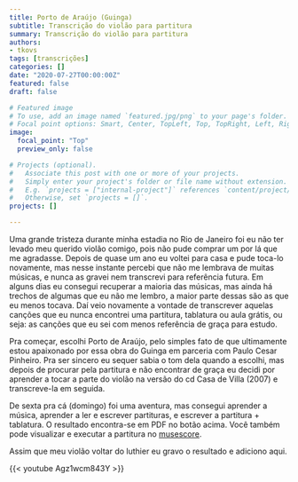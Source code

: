 ```yaml
---
title: Porto de Araújo (Guinga)
subtitle: Transcrição do violão para partitura
summary: Transcrição do violão para partitura
authors:
- tkovs
tags: [transcrições]
categories: []
date: "2020-07-27T00:00:00Z"
featured: false
draft: false

# Featured image
# To use, add an image named `featured.jpg/png` to your page's folder.
# Focal point options: Smart, Center, TopLeft, Top, TopRight, Left, Right, BottomLeft, Bottom, BottomRight
image:
  focal_point: "Top"
  preview_only: false

# Projects (optional).
#   Associate this post with one or more of your projects.
#   Simply enter your project's folder or file name without extension.
#   E.g. `projects = ["internal-project"]` references `content/project/deep-learning/index.md`.
#   Otherwise, set `projects = []`.
projects: []

---
```


Uma grande tristeza durante minha estadia no Rio de Janeiro foi eu não ter levado meu querido violão comigo, pois não pude comprar um por lá que me agradasse. Depois de quase um ano eu voltei para casa e pude toca-lo novamente, mas nesse instante percebi que não me lembrava de muitas músicas, e nunca as gravei nem transcrevi para referência futura. Em alguns dias eu consegui recuperar a maioria das músicas, mas ainda há trechos de algumas que eu não me lembro, a maior parte dessas são as que eu menos tocava. Daí veio novamente a vontade de transcrever aquelas canções que eu nunca encontrei uma partitura, tablatura ou aula grátis, ou seja: as canções que eu sei com menos referência de graça para estudo.

Pra começar, escolhi Porto de Araújo, pelo simples fato de que ultimamente estou apaixonado por essa obra do Guinga em parceria com Paulo Cesar Pinheiro. Pra ser sincero eu sequer sabia o tom dela quando a escolhi, mas depois de procurar pela partitura e não encontrar de graça eu decidi por aprender a tocar a parte do violão na versão do cd Casa de Villa (2007) e transcreve-la em seguida.

De sexta pra cá (domingo) foi uma aventura, mas consegui aprender a música, aprender a ler e escrever partituras, e escrever a partitura + tablatura. O resultado encontra-se em PDF no botão acima. Você também pode visualizar e executar a partitura no [musescore](https://musescore.com/user/35683888/scores/6272153/s/LLHRKf).

Assim que meu violão voltar do luthier eu gravo o resultado e adiciono aqui.

{{< youtube Agz1wcm843Y >}}
